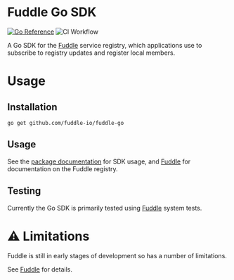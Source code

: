 # Fuddle Go SDK
[![Go Reference](https://pkg.go.dev/badge/github.com/fuddle-io/fuddle-go.svg)](https://pkg.go.dev/github.com/fuddle-io/fuddle-go)
![CI Workflow](https://github.com/fuddle-io/fuddle-go/actions/workflows/main.yaml/badge.svg)

A Go SDK for the [Fuddle](https://github.com/fuddle-io/fuddle) service registry,
which applications use to subscribe to registry updates and register local
members.

# Usage

## Installation
```
go get github.com/fuddle-io/fuddle-go
```

## Usage
See the [package documentation](https://pkg.go.dev/github.com/fuddle-io/fuddle-go)
for SDK usage, and [Fuddle](https://github.com/fuddle-io/fuddle) for
documentation on the Fuddle registry.

## Testing
Currently the Go SDK is primarily tested using
[Fuddle](https://github.com/fuddle-io/fuddle) system tests.

# :warning: Limitations
Fuddle is still in early stages of development so has a number of limitations.

See [Fuddle](https://github.com/fuddle-io/fuddle) for details.
